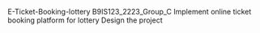  E-Ticket-Booking-lottery
B9IS123_2223_Group_C
Implement online ticket booking platform for lottery
Design the project

